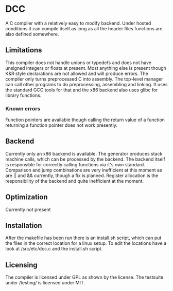 # DCC
A C compiler with a relatively easy to modify backend. Under hosted conditions it can compile itself as long as all the header files functions are also defined somewhere.
## Limitations
This compiler does not handle unions or typedefs and does not have unsigned integers or floats at present. Most anything else is present though K&R style declarations are not allowed and will produce errors.
The compiler only turns preprocessed C into assembly. The top-level manager can call other programs to do preprocessing, assembling and linking. It uses the standard GCC tools for that and the x86 backend also uses glibc for library functions. 
### Known errors
Function pointers are available though calling the return value of a function returning a function pointer does not work presently.
## Backend
Currently only an x86 backend is available. The generator produces stack machine calls, which can be processed by the backend. The backend itself is responsible for correctly calling functions via it's own standard. Comparison and jump combinations are very inefficient at this moment as are || and && currently, though a fix is planned. Register allocation is the responsibility of the backend and quite inefficient at the moment.
## Optimization
Currently not present
## Installation
After the makefile has been run there is an install.sh script, which can put the files in the correct location for a linux setup. To edit the locations have a look at /src/etc/dcc.c and the install.sh script.
## Licensing
The compiler is licensed under GPL as shown by the license. The testsuite under /testing/ is licensed under MIT. 
